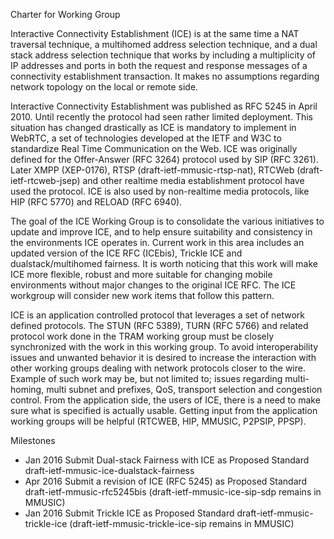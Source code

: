 Charter for Working Group

Interactive Connectivity Establishment (ICE) is at the same time a NAT traversal technique, a multihomed address selection technique, and a dual stack address selection technique that works by including a multiplicity of IP addresses and ports in both the request and response messages of a connectivity establishment transaction. It makes no assumptions regarding network topology on the local or remote side.

Interactive Connectivity Establishment was published as RFC 5245 in April 2010. Until recently the protocol had seen rather limited deployment. This situation has changed drastically as ICE is mandatory to implement
in WebRTC, a set of technologies developed at the IETF and W3C to standardize Real Time Communication on the Web. ICE was originally defined for the Offer-Answer (RFC 3264) protocol used by SIP (RFC 3261). Later XMPP (XEP-0176), RTSP (draft-ietf-mmusic-rtsp-nat), RTCWeb (draft-ietf-rtcweb-jsep) and other realtime media establishment protocol have used the protocol. ICE is also used by non-realtime media protocols, like HIP (RFC 5770) and RELOAD (RFC 6940).

The goal of the ICE Working Group is to consolidate the various initiatives to update and improve ICE, and to help ensure suitability and consistency in the environments ICE operates in. Current work in this area includes an updated version of the ICE RFC (ICEbis), Trickle ICE and dualstack/multihomed fairness. It is worth noticing that this work will make ICE more flexible, robust and more suitable for changing mobile environments without major changes to the original ICE RFC. The ICE workgroup will consider new work items that follow this pattern.

ICE is an application controlled protocol that leverages a set of network defined protocols. The STUN (RFC 5389), TURN (RFC 5766) and related protocol work done in the TRAM working group must be closely synchronized with the work in this working group. To avoid interoperability issues and unwanted behavior it is desired to increase the interaction with other working groups dealing with network protocols closer to the wire. Example of such work may be, but not limited to; issues regarding multi-homing, multi subnet and prefixes, QoS, transport selection and congestion control. From the application side, the users of ICE, there is a need to make sure what is specified is actually usable. Getting input from the application working groups will be helpful (RTCWEB, HIP, MMUSIC, P2PSIP, PPSP).



Milestones

- Jan 2016 Submit Dual-stack Fairness with ICE as Proposed Standard
  draft-ietf-mmusic-ice-dualstack-fairness
- Apr 2016 Submit a revision of ICE (RFC 5245) as Proposed Standard
  draft-ietf-mmusic-rfc5245bis
  (draft-ietf-mmusic-ice-sip-sdp remains in MMUSIC)
- Jan 2016 Submit Trickle ICE as Proposed Standard
  draft-ietf-mmusic-trickle-ice
  (draft-ietf-mmusic-trickle-ice-sip remains in MMUSIC)
